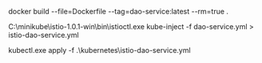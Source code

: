docker build --file=Dockerfile --tag=dao-service:latest --rm=true .

C:\minikube\istio-1.0.1-win\bin\istioctl.exe kube-inject -f dao-service.yml > istio-dao-service.yml

kubectl.exe apply -f .\kubernetes\istio-dao-service.yml